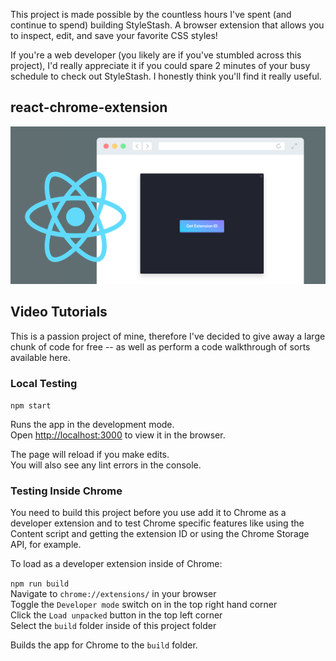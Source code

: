 This project is made possible by the countless hours I've spent (and continue to spend) building StyleStash. A browser extension that allows you to inspect, edit, and save your favorite CSS styles!

If you're a web developer (you likely are if you've stumbled across this project), I'd really appreciate it if you could spare 2 minutes of your busy schedule to check out StyleStash. I honestly think you'll find it really useful.

## react-chrome-extension

![Alt text](./react-chrome-extension.png?raw=true "Optional Title")

## Video Tutorials

This is a passion project of mine, therefore I've decided to give away a large chunk of code for free -- as well as perform a code walkthrough of sorts available here.

### Local Testing

`npm start`

Runs the app in the development mode.<br>
Open [http://localhost:3000](http://localhost:3000) to view it in the browser.

The page will reload if you make edits.<br>
You will also see any lint errors in the console.

### Testing Inside Chrome

You need to build this project before you use add it to Chrome as a developer extension and to test Chrome specific features like using the Content script and getting the extension ID or using the Chrome Storage API, for example.

To load as a developer extension inside of Chrome:

`npm run build` <br>
Navigate to `chrome://extensions/` in your browser <br>
Toggle the `Developer mode` switch on in the top right hand corner <br>
Click the `Load unpacked` button in the top left corner <br>
Select the `build` folder inside of this project folder <br>

Builds the app for Chrome to the `build` folder.<br>

